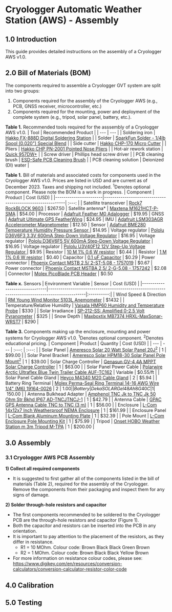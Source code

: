 # Cryologger Automatic Weather Station (AWS) - Assembly

## 1.0 Introduction
This guide provides detailed instructions on the assembly of a Cryologger AWS v1.0.

## 2.0 Bill of Materials (BOM)
The components required to assemble a Cryologger GVT system are split into two groups: 
1) Components required for the assembly of the Cryologger AWS (e.g., PCB, GNSS receiver, microcontroller, etc.)
2) Components required for the mounting, power and deployment of the complete system (e.g., tripod, solar panel, battery, etc.).

**Table 1.** Recommended tools required for the asssembly of a Cryologger AWS v1.0.
| Tool | Recommended Product |
| --- | --- | 
| Soldering iron | [Hakko FX-888D Digital Soldering Station](https://hakkousa.com/fx-888d-digital-soldering-station.html) |
| Solder | [SparkFun Solder - 1/4lb Spool (0.020") Special Blend](https://www.sparkfun.com/products/10242) |
| Side cutter | [Hakko CHP-170 Micro Cutter](https://hakkousa.com/chp-170-micro-cutter.html) |
| Pliers | [Hakko CHP PN-2001 Pointed Nose Pliers](https://hakkousa.com/products/chp-tools/chp-hand-tools/chp-pn-2001-pointed-nose-pliers.html) |
| Hot-air rework station | [Quick 957DW+](https://www.adafruit.com/product/1869) |
| Screw driver | Phillips head screw driver |
| PCB cleaning brush | [ESD-Safe PCB Cleaning Brush](https://www.adafruit.com/product/1209) |
| PCB cleaning solution | Deionized (DI) water |

**Table 1.** Bill of materials and associated costs for components used in the Cryologger AWS v1.0. Prices are listed in USD and are current as of December 2023. Taxes and shipping not included. <sup>1</sup>Denotes optional component. Please note the BOM is a work in progress.
| Component             | Product                                                               | Cost (USD) |
|-----------------------|-----------------------------------------------------------| :---: |
| Satellite transceiver | [Rock7 RockBLOCK 9603](http://www.rock7mobile.com/products-rockblock-9603) | $267.50
| Satellite antenna*    | [Maxtena M1621HCT-P-SMA](https://maxtena.com/products/f-passive/m1621hct-p-sma-iridium-passive-antenna/) | $54.00 
| Processor             | [Adafruit Feather M0 Adalogger](https://www.adafruit.com/product/2796) | $19.95
| GNSS                  | [Adafruit Ultimate GPS FeatherWing](https://www.adafruit.com/product/3133) | $24.95
| IMU                   | [Adafruit LSM303AGR Accelerometer Magnetometer](https://www.adafruit.com/product/4413) | $12.50
| Sensor                | [Adafruit BME280 Temperature Humidity Pressure Sensor ](https://www.adafruit.com/product/2652) | $14.95
| Voltage regulator     | [Pololu D36V6F3 3.3V 600mA Step-Down Voltage Regulator](https://www.pololu.com/product/3791) | $16.95 
| Voltage regulator     | [Pololu D36V6F5 5V 600mA Step-Down Voltage Regulator](https://www.pololu.com/product/3792) | $16.95 
| Voltage regulator     | [Pololu U3V40F12 12V Step-Up Voltage Regulator ](https://www.pololu.com/product/4016) | $9.95 
| Resistor              | [10 M 1% 0.6 W resistor](https://www.mouser.ca/ProductDetail/594-MBB02070C1005FCT) | $0.44 |
| Resistor              | [1 M 1% 0.6 W resistor](https://www.mouser.ca/ProductDetail/594-B0207C1M000F5T) | $0.40 
| Capacitor             | [0.1 uF Capacitor](https://www.mouser.ca/ProductDetail/Vishay-BC-Components/K104K15X7RF53L2?qs=mWFvmKOfYW8KbAXlf9eSQA%3D%3D) | $0.29 
| Power connector       |	[Phoenix Contact MSTB 2,5/ 2-ST-5,08 - 1757019](https://www.mouser.ca/ProductDetail/Phoenix-Contact/1757242?qs=%2Fha2pyFadugVjodGKkrF4xNq%252BZEVHysqCHlL2cTnJ%252B8%3D) | $0.67 
| Power connector	      | [Phoenix Contact MSTBA 2,5/ 2-G-5,08 - 1757242](https://www.mouser.ca/ProductDetail/Phoenix-Contact/1757019?qs=sGAEpiMZZMvlX3nhDDO4AGmxTE5dWGQY3FmaBdjJUN0%3D) | $2.08 
| Connector             |	[Molex PicoBlade PCB Header](https://www.mouser.ca/datasheet/2/276/0530471010_PCB_HEADERS-171035.pdf) | $0.50 


**Table x.** Sensors
| Environment Variable          | Sensor                                                                                         | Cost (USD) |
|-------------------------------|------------------------------------------------------------------------------------------------|:----------:|
| Wind Speed & Direction        | [RM Young Wind Monitor 5103L Anemometer](https://www.youngusa.com/product/wind-monitor/)       | $1432      |
| Temperature/Relative Humidity | [Vaisala HMP60 Humidity and Temperature Probe](https://store.vaisala.com/en/products/HMP60)    | $330       |
| Solar Irradiance              | [SP-212-SS: Amplified 0-2.5 Volt Pyranometer](https://www.apogeeinstruments.com/sp-212-ss-amplified-0-2-5-volt-pyranometer/) | $325       |
| Snow Depth                    | [Maxboxtix MB7374 HRXL-MaxSonar-WRST7](https://maxbotix.com/products/mb7374)                   | $290       |



**Table 3.** Components making up the enclosure, mounting and power systems for Cryologger AWS v1.0. <sup>1</sup>Denotes optional component. <sup>2</sup>Denotes educational pricing.
| Component | Product | Quantity | Cost (USD) | 
| --- | --- | :---: | :---: | 
| Solar Panel | [Ameresco Solar 20 Watt Solar Panel 20J<sup>2</sup>](https://www.amerescosolar.com/20j-ameresco-solar-20-watt-solar-panel) | 1 |  $99.00 |
| Solar Panel Bracket | [Ameresco Solar HPM18-30 Solar Panel Pole Mount<sup>2</sup>](https://www.amerescosolar.com/hpm18-30solar-panel-pole-mount) | 1 |  $39.00 
| Solar Charge Controller | [Genasun GV-4 4A MPPT Solar Charge Controller](https://www.altestore.com/store/charge-controllers/solar-charge-controllers/mppt-solar-charge-controllers/genasun-gv-4-pb-12v-4a-mppt-controller-for-12v-lead-acid-batteries-p10622/) | 1 |  $63.00 |
| Solar Panel Power Cable | [Polarwire Arctic Ultraflex Blue Twin Trailer Cable AUF-TC162](https://store.polarwire.com/arctic-trailer-cable-16-2-gray-16ga-2-conductors/) | Variable | $0.55/ft |
| Solar Panel Cable Gland | [Heyco M4340 M20 Cable Gland](https://octopart.com/m4340-heyco-2298364?r=sp) | 2 | $5.94 |
| Battery Ring Terminal | [Molex Perma-Seal Ring Terminal 14-16 AWG Wire 1/4" (M6) 19164-0026](https://octopart.com/19164-0026-molex-99569?r=sp) | 2 | $1.00 |
| Battery | Deka SOLAR Gel 48 Ah 8G40C | 1 | ~$150.00 |
| Antenna Bulkhead Adapter | [Amphenol TNC Jk to TNC Jk 50 Ohm Str Bkhd IP67 AD-TNCJTNCJ-1](https://octopart.com/ad-tncjtncj-1-amphenol+rf-108109770?r=sp) | 1 | $42.79 |
| Antenna Cable | [GPAC GPS Antenna Cable TNC to TNC (3 m)](https://www.gpac-llc.com/product.php?product=1) | 1 | $56.00 |
| Enclosure | [L-Com 14x12x7 Inch Weatherproof NEMA Enclosure](https://www.l-com.com/nema-enclosures-14x12x7-inch-weatherproof-nema-enclosure-only) | 1 |  $161.99 |
| Enclosure Panel | [L-Com Blank Aluminum Mounting Plate](https://www.l-com.com/nema-enclosures-blank-aluminum-mounting-plate-for-1412xx-series-enclosures) | 1 |  $32.39 |
| Pole Mount | [L-Com Enclosure Pole Mounting Kit](https://www.l-com.com/nema-enclosures-enclosure-pole-mounting-kit-pole-diameters-1-1-4-to-2-inches) | 1 | $75.99 |
| Tripod | [Onset HOBO Weather Station m 3m Tripod M-TPA](https://www.onsetcomp.com/products/mounting/m-tpa/) | 1 |  $200.00 | 


## 3.0 Assembly

### 3.1 Cryologger AWS PCB Assembly
**1) Collect all required components**
* It is suggested to first gather all of the components listed in the bill of materials (Table 2), required for the assembly of the Cryologger. Remove the components from their packaging and inspect them for any signs of damage.

**2) Solder through-hole resistors and capacitor**
* The first components recommended to be soldered to the Cryologger PCB are the through-hole resistors and capacitor (Figure 1). 
* Both the capacitor and resistors can be inserted into the PCB in any orientation.
* It is important to pay attention to the placement of the resistors, as they differ in resistance. 
  * R1 = 10 MOhm. Colour code: Brown Black Black Green Brown
  * R2 = 1 MOhm. Colour code: Brown Black Black Yellow Brown
* For more information on resistance colour codes, please see: https://www.digikey.com/en/resources/conversion-calculators/conversion-calculator-resistor-color-code



## 4.0 Calibration

## 5.0 Testing

